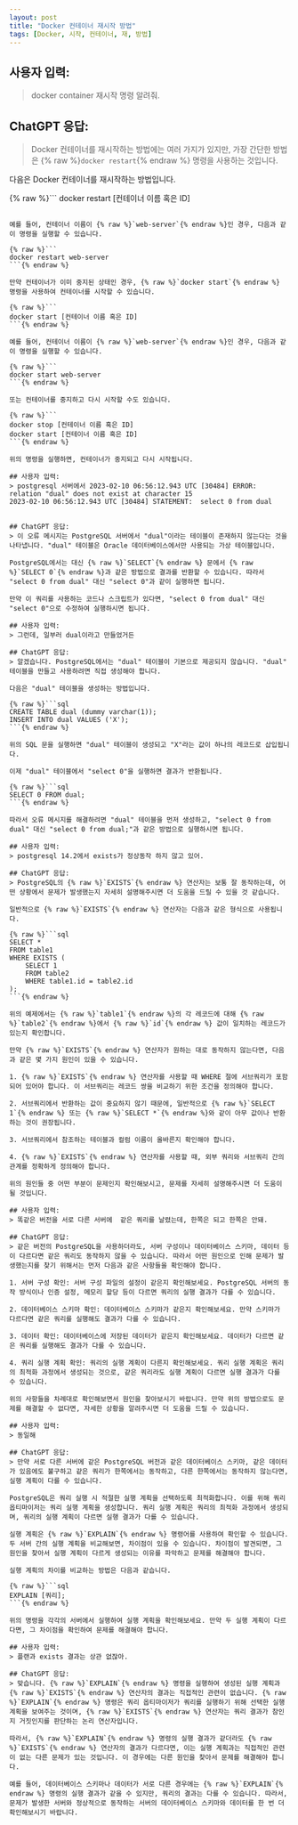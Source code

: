 ```yaml
---
layout: post
title: "Docker 컨테이너 재시작 방법"
tags: [Docker, 시작, 컨테이너, 재, 방법]
---
```


## 사용자 입력:
> docker container 재시작 명령 알려줘.

## ChatGPT 응답:
> Docker 컨테이너를 재시작하는 방법에는 여러 가지가 있지만, 가장 간단한 방법은 {% raw %}`docker restart`{% endraw %} 명령을 사용하는 것입니다. 

다음은 Docker 컨테이너를 재시작하는 방법입니다.

{% raw %}```
docker restart [컨테이너 이름 혹은 ID]
```{% endraw %}

예를 들어, 컨테이너 이름이 {% raw %}`web-server`{% endraw %}인 경우, 다음과 같이 명령을 실행할 수 있습니다.

{% raw %}```
docker restart web-server
```{% endraw %}

만약 컨테이너가 이미 중지된 상태인 경우, {% raw %}`docker start`{% endraw %} 명령을 사용하여 컨테이너를 시작할 수 있습니다.

{% raw %}```
docker start [컨테이너 이름 혹은 ID]
```{% endraw %}

예를 들어, 컨테이너 이름이 {% raw %}`web-server`{% endraw %}인 경우, 다음과 같이 명령을 실행할 수 있습니다.

{% raw %}```
docker start web-server
```{% endraw %}

또는 컨테이너를 중지하고 다시 시작할 수도 있습니다.

{% raw %}```
docker stop [컨테이너 이름 혹은 ID]
docker start [컨테이너 이름 혹은 ID]
```{% endraw %}

위의 명령을 실행하면, 컨테이너가 중지되고 다시 시작됩니다.

## 사용자 입력:
> postgresql 서버에서 2023-02-10 06:56:12.943 UTC [30484] ERROR:  relation "dual" does not exist at character 15
2023-02-10 06:56:12.943 UTC [30484] STATEMENT:  select 0 from dual


## ChatGPT 응답:
> 이 오류 메시지는 PostgreSQL 서버에서 "dual"이라는 테이블이 존재하지 않는다는 것을 나타냅니다. "dual" 테이블은 Oracle 데이터베이스에서만 사용되는 가상 테이블입니다. 

PostgreSQL에서는 대신 {% raw %}`SELECT`{% endraw %} 문에서 {% raw %}`SELECT 0`{% endraw %}과 같은 방법으로 결과를 반환할 수 있습니다. 따라서 "select 0 from dual" 대신 "select 0"과 같이 실행하면 됩니다. 

만약 이 쿼리를 사용하는 코드나 스크립트가 있다면, "select 0 from dual" 대신 "select 0"으로 수정하여 실행하시면 됩니다.

## 사용자 입력:
> 그런데, 일부러 dual이라고 만들었거든

## ChatGPT 응답:
> 알겠습니다. PostgreSQL에서는 "dual" 테이블이 기본으로 제공되지 않습니다. "dual" 테이블을 만들고 사용하려면 직접 생성해야 합니다.

다음은 "dual" 테이블을 생성하는 방법입니다.

{% raw %}```sql
CREATE TABLE dual (dummy varchar(1));
INSERT INTO dual VALUES ('X');
```{% endraw %}

위의 SQL 문을 실행하면 "dual" 테이블이 생성되고 "X"라는 값이 하나의 레코드로 삽입됩니다.

이제 "dual" 테이블에서 "select 0"을 실행하면 결과가 반환됩니다.

{% raw %}```sql
SELECT 0 FROM dual;
```{% endraw %}

따라서 오류 메시지를 해결하려면 "dual" 테이블을 먼저 생성하고, "select 0 from dual" 대신 "select 0 from dual;"과 같은 방법으로 실행하시면 됩니다.

## 사용자 입력:
> postgresql 14.2에서 exists가 정상동작 하지 않고 있어.

## ChatGPT 응답:
> PostgreSQL의 {% raw %}`EXISTS`{% endraw %} 연산자는 보통 잘 동작하는데, 어떤 상황에서 문제가 발생했는지 자세히 설명해주시면 더 도움을 드릴 수 있을 것 같습니다.

일반적으로 {% raw %}`EXISTS`{% endraw %} 연산자는 다음과 같은 형식으로 사용됩니다.

{% raw %}```sql
SELECT *
FROM table1
WHERE EXISTS (
    SELECT 1
    FROM table2
    WHERE table1.id = table2.id
);
```{% endraw %}

위의 예제에서는 {% raw %}`table1`{% endraw %}의 각 레코드에 대해 {% raw %}`table2`{% endraw %}에서 {% raw %}`id`{% endraw %} 값이 일치하는 레코드가 있는지 확인합니다. 

만약 {% raw %}`EXISTS`{% endraw %} 연산자가 원하는 대로 동작하지 않는다면, 다음과 같은 몇 가지 원인이 있을 수 있습니다.

1. {% raw %}`EXISTS`{% endraw %} 연산자를 사용할 때 WHERE 절에 서브쿼리가 포함되어 있어야 합니다. 이 서브쿼리는 레코드 쌍을 비교하기 위한 조건을 정의해야 합니다.

2. 서브쿼리에서 반환하는 값이 중요하지 않기 때문에, 일반적으로 {% raw %}`SELECT 1`{% endraw %} 또는 {% raw %}`SELECT *`{% endraw %}와 같이 아무 값이나 반환하는 것이 권장됩니다.

3. 서브쿼리에서 참조하는 테이블과 컬럼 이름이 올바른지 확인해야 합니다.

4. {% raw %}`EXISTS`{% endraw %} 연산자를 사용할 때, 외부 쿼리와 서브쿼리 간의 관계를 정확하게 정의해야 합니다.

위의 원인들 중 어떤 부분이 문제인지 확인해보시고, 문제를 자세히 설명해주시면 더 도움이 될 것입니다.

## 사용자 입력:
> 똑같은 버전을 서로 다른 서버에  같은 쿼리를 날렸는데, 한쪽은 되고 한쪽은 안돼.

## ChatGPT 응답:
> 같은 버전의 PostgreSQL을 사용하더라도, 서버 구성이나 데이터베이스 스키마, 데이터 등이 다르다면 같은 쿼리도 동작하지 않을 수 있습니다. 따라서 어떤 원인으로 인해 문제가 발생했는지를 찾기 위해서는 먼저 다음과 같은 사항들을 확인해야 합니다.

1. 서버 구성 확인: 서버 구성 파일의 설정이 같은지 확인해보세요. PostgreSQL 서버의 동작 방식이나 인증 설정, 메모리 할당 등이 다르면 쿼리의 실행 결과가 다를 수 있습니다.

2. 데이터베이스 스키마 확인: 데이터베이스 스키마가 같은지 확인해보세요. 만약 스키마가 다르다면 같은 쿼리를 실행해도 결과가 다를 수 있습니다.

3. 데이터 확인: 데이터베이스에 저장된 데이터가 같은지 확인해보세요. 데이터가 다르면 같은 쿼리를 실행해도 결과가 다를 수 있습니다.

4. 쿼리 실행 계획 확인: 쿼리의 실행 계획이 다른지 확인해보세요. 쿼리 실행 계획은 쿼리의 최적화 과정에서 생성되는 것으로, 같은 쿼리라도 실행 계획이 다르면 실행 결과가 다를 수 있습니다.

위의 사항들을 차례대로 확인해보면서 원인을 찾아보시기 바랍니다. 만약 위의 방법으로도 문제를 해결할 수 없다면, 자세한 상황을 알려주시면 더 도움을 드릴 수 있습니다.

## 사용자 입력:
> 동일해

## ChatGPT 응답:
> 만약 서로 다른 서버에 같은 PostgreSQL 버전과 같은 데이터베이스 스키마, 같은 데이터가 있음에도 불구하고 같은 쿼리가 한쪽에서는 동작하고, 다른 한쪽에서는 동작하지 않는다면, 실행 계획이 다를 수 있습니다. 

PostgreSQL은 쿼리 실행 시 적절한 실행 계획을 선택하도록 최적화합니다. 이를 위해 쿼리 옵티마이저는 쿼리 실행 계획을 생성합니다. 쿼리 실행 계획은 쿼리의 최적화 과정에서 생성되며, 쿼리의 실행 계획이 다르면 실행 결과가 다를 수 있습니다.

실행 계획은 {% raw %}`EXPLAIN`{% endraw %} 명령어를 사용하여 확인할 수 있습니다. 두 서버 간의 실행 계획을 비교해보면, 차이점이 있을 수 있습니다. 차이점이 발견되면, 그 원인을 찾아서 실행 계획이 다르게 생성되는 이유를 파악하고 문제를 해결해야 합니다.

실행 계획의 차이를 비교하는 방법은 다음과 같습니다.

{% raw %}```sql
EXPLAIN [쿼리];
```{% endraw %}

위의 명령을 각각의 서버에서 실행하여 실행 계획을 확인해보세요. 만약 두 실행 계획이 다르다면, 그 차이점을 확인하여 문제를 해결해야 합니다.

## 사용자 입력:
> 플랜과 exists 결과는 상관 없잖아.

## ChatGPT 응답:
> 맞습니다. {% raw %}`EXPLAIN`{% endraw %} 명령을 실행하여 생성된 실행 계획과 {% raw %}`EXISTS`{% endraw %} 연산자의 결과는 직접적인 관련이 없습니다. {% raw %}`EXPLAIN`{% endraw %} 명령은 쿼리 옵티마이저가 쿼리를 실행하기 위해 선택한 실행 계획을 보여주는 것이며, {% raw %}`EXISTS`{% endraw %} 연산자는 쿼리 결과가 참인지 거짓인지를 판단하는 논리 연산자입니다.

따라서, {% raw %}`EXPLAIN`{% endraw %} 명령의 실행 결과가 같더라도 {% raw %}`EXISTS`{% endraw %} 연산자의 결과가 다르다면, 이는 실행 계획과는 직접적인 관련이 없는 다른 문제가 있는 것입니다. 이 경우에는 다른 원인을 찾아서 문제를 해결해야 합니다. 

예를 들어, 데이터베이스 스키마나 데이터가 서로 다른 경우에는 {% raw %}`EXPLAIN`{% endraw %} 명령의 실행 결과가 같을 수 있지만, 쿼리의 결과는 다를 수 있습니다. 따라서, 문제가 발생한 서버와 정상적으로 동작하는 서버의 데이터베이스 스키마와 데이터를 한 번 더 확인해보시기 바랍니다.

